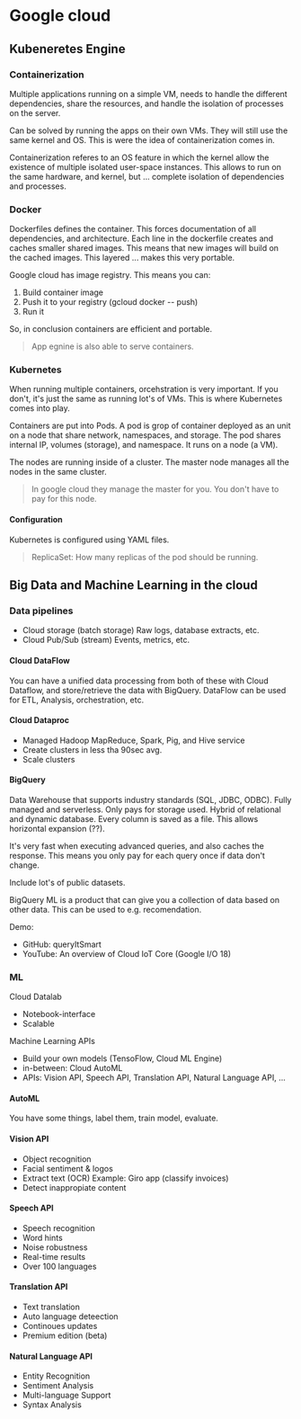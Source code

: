 # Google cloud

## Kubeneretes Engine

### Containerization

Multiple applications running on a simple VM, needs to handle the different
dependencies, share the resources, and handle the isolation of processes on the
server.

Can be solved by running the apps on their own VMs. They will still use the same
kernel and OS. This is were the idea of containerization comes in.

Containerization referes to an OS feature in which the kernel allow the
existence of multiple isolated user-space instances. This allows to run on the
same hardware, and kernel, but ... complete isolation of dependencies and
processes.

### Docker

Dockerfiles defines the container. This forces documentation of all
dependencies, and architecture. Each line in the dockerfile creates and caches
smaller shared images. This means that new images will build on the cached
images. This layered ... makes this very portable.

Google cloud has image registry. This means you can:
1. Build container image
2. Push it to your registry (gcloud docker -- push)
3. Run it

So, in conclusion containers are efficient and portable.

> App egnine is also able to serve containers.

### Kubernetes

When running multiple containers, orcehstration is very important. If you
don't, it's just the same as running lot's of VMs. This is where Kubernetes
comes into play.

Containers are put into Pods. A pod is grop of container deployed as an
unit on a node that share network, namespaces, and storage. The pod shares
internal IP, volumes (storage), and namespace. It runs on a node (a VM).

The nodes are running inside of a cluster. The master node manages all the nodes
in the same cluster.

> In google cloud they manage the master for you. You don't have to pay for this
> node.

#### Configuration

Kubernetes is configured using YAML files.

> ReplicaSet: How many replicas of the pod should be running.

## Big Data and Machine Learning in the cloud

### Data pipelines

* Cloud storage (batch storage)
  Raw logs, database extracts, etc.
* Cloud Pub/Sub (stream)
  Events, metrics, etc.

#### Cloud DataFlow

You can have a unified data processing from both of these with Cloud Dataflow,
and store/retrieve the data with BigQuery. DataFlow can be used for ETL, Analysis,
orchestration, etc.

#### Cloud Dataproc

* Managed Hadoop MapReduce, Spark, Pig, and Hive service
* Create clusters in less tha 90sec avg.
* Scale clusters

#### BigQuery

Data Warehouse that supports industry standards (SQL, JDBC, ODBC). Fully managed
and serverless. Only pays for storage used. Hybrid of relational and dynamic
database. Every column is saved as a file. This allows horizontal expansion (??).

It's very fast when executing advanced queries, and also caches the
response. This means you only pay for each query once if data don't change.

Include lot's of public datasets.

BigQuery ML is a product that can give you a collection of data based on other
data. This can be used to e.g. recomendation.

Demo:
* GitHub: queryItSmart
* YouTube: An overview of Cloud IoT Core (Google I/O 18)

### ML

Cloud Datalab

* Notebook-interface
* Scalable

Machine Learning APIs

* Build your own models (TensoFlow, Cloud ML Engine)
* in-between: Cloud AutoML
* APIs: Vision API, Speech API, Translation API, Natural Language API, ...

#### AutoML

You have some things, label them, train model, evaluate.

#### Vision API

* Object recognition
* Facial sentiment & logos
* Extract text (OCR)
  Example: Giro app (classify invoices)
* Detect inappropiate content

#### Speech API

* Speech recognition
* Word hints
* Noise robustness
* Real-time results
* Over 100 languages

#### Translation API

* Text translation
* Auto language deteection
* Continoues updates
* Premium edition (beta)

#### Natural Language API

* Entity Recognition
* Sentiment Analysis
* Multi-language Support
* Syntax Analysis

